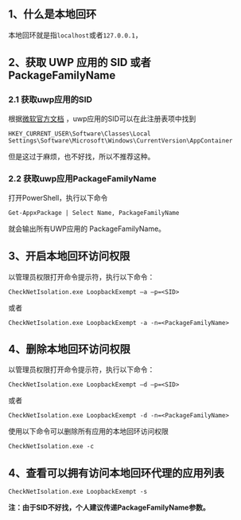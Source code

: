 ## 1、什么是本地回环
本地回环就是指`localhost`或者`127.0.0.1`，

## 2、获取 UWP 应用的 SID 或者 PackageFamilyName
### 2.1 获取uwp应用的SID
根据[微软官方文档](https://docs.microsoft.com/zh-cn/previous-versions/windows/apps/hh780593(v=win.10)) ，uwp应用的SID可以在此注册表项中找到
```
HKEY_CURRENT_USER\Software\Classes\Local Settings\Software\Microsoft\Windows\CurrentVersion\AppContainer
```
但是这过于麻烦，也不好找，所以不推荐这种。<br>
### 2.2 获取uwp应用PackageFamilyName
打开PowerShell，执行以下命令
```
Get-AppxPackage | Select Name, PackageFamilyName
```
就会输出所有UWP应用的 PackageFamilyName。

## 3、开启本地回环访问权限
以管理员权限打开命令提示符，执行以下命令：
```
CheckNetIsolation.exe LoopbackExempt –a –p=<SID>
```
或者
```
CheckNetIsolation.exe LoopbackExempt -a -n=<PackageFamilyName>
```

## 4、删除本地回环访问权限
以管理员权限打开命令提示符，执行以下命令：
```
CheckNetIsolation.exe LoopbackExempt –d –p=<SID>
```
或者
```
CheckNetIsolation.exe LoopbackExempt -d -n=<PackageFamilyName>
```
使用以下命令可以删除所有应用的本地回环访问权限
```
CheckNetIsolation.exe -c
```

## 4、查看可以拥有访问本地回环代理的应用列表
```
CheckNetIsolation.exe LoopbackExempt -s
```


**注：由于SID不好找，个人建议传递PackageFamilyName参数。**

